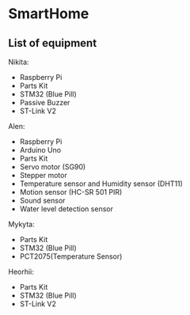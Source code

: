 # SmartHome
## List of equipment

Nikita: </br>
* Raspberry Pi
* Parts Kit
* STM32 (Blue Pill)
* Passive Buzzer
* ST-Link V2

Alen: </br>
* Raspberry Pi
* Arduino Uno
* Parts Kit
* Servo motor (SG90)
* Stepper motor
* Temperature sensor and Humidity sensor (DHT11)
* Motion sensor (HC-SR 501 PIR)
* Sound sensor
* Water level detection sensor

Mykyta: </br>
* Parts Kit
* STM32 (Blue Pill)
* PCT2075(Temperature Sensor)

Heorhii: </br>
* Parts Kit
* STM32 (Blue Pill)
* ST-Link V2
